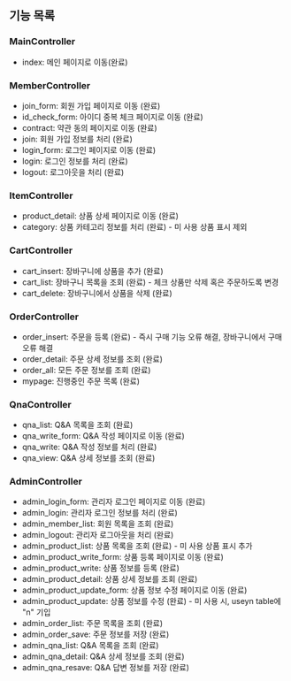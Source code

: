 ## 기능 목록

### MainController
- index: 메인 페이지로 이동(완료)

### MemberController
- join_form: 회원 가입 페이지로 이동 (완료)
- id_check_form: 아이디 중복 체크 페이지로 이동 (완료)
- contract: 약관 동의 페이지로 이동 (완료)
- join: 회원 가입 정보를 처리 (완료)
- login_form: 로그인 페이지로 이동 (완료)
- login: 로그인 정보를 처리 (완료)
- logout: 로그아웃을 처리 (완료)

### ItemController
- product_detail: 상품 상세 페이지로 이동 (완료)
- category: 상품 카테고리 정보를 처리 (완료) - 미 사용 상품 표시 제외

### CartController
- cart_insert: 장바구니에 상품을 추가 (완료)
- cart_list: 장바구니 목록을 조회 (완료) - 체크 상품만 삭제 혹은 주문하도록 변경
- cart_delete: 장바구니에서 상품을 삭제 (완료)

### OrderController
- order_insert: 주문을 등록 (완료) - 즉시 구매 기능 오류 해결, 장바구니에서 구매 오류 해결
- order_detail: 주문 상세 정보를 조회 (완료)
- order_all: 모든 주문 정보를 조회 (완료)
- mypage: 진행중인 주문 목록 (완료)

### QnaController
- qna_list: Q&A 목록을 조회 (완료)
- qna_write_form: Q&A 작성 페이지로 이동 (완료)
- qna_write: Q&A 작성 정보를 처리 (완료)
- qna_view: Q&A 상세 정보를 조회 (완료)

### AdminController
- admin_login_form: 관리자 로그인 페이지로 이동 (완료)
- admin_login: 관리자 로그인 정보를 처리 (완료)
- admin_member_list: 회원 목록을 조회 (완료)
- admin_logout: 관리자 로그아웃을 처리 (완료)
- admin_product_list: 상품 목록을 조회 (완료) - 미 사용 상품 표시 추가
- admin_product_write_form: 상품 등록 페이지로 이동 (완료)
- admin_product_write: 상품 정보를 등록 (완료)
- admin_product_detail: 상품 상세 정보를 조회 (완료)
- admin_product_update_form: 상품 정보 수정 페이지로 이동 (완료)
- admin_product_update: 상품 정보를 수정 (완료) - 미 사용 시, useyn table에 "n" 기입
- admin_order_list: 주문 목록을 조회 (완료)
- admin_order_save: 주문 정보를 저장 (완료)
- admin_qna_list: Q&A 목록을 조회  (완료)
- admin_qna_detail: Q&A 상세 정보를 조회  (완료)
- admin_qna_resave: Q&A 답변 정보를 저장 (완료)
